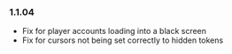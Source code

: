 ### 1.1.04
- Fix for player accounts loading into a black screen
- Fix for cursors not being set correctly to hidden tokens